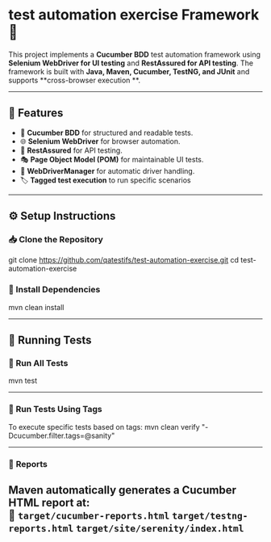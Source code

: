 # test automation exercise Framework 🚀

This project implements a **Cucumber BDD** test automation framework using **Selenium WebDriver for UI testing** and **RestAssured for API testing**. The framework is built with **Java, Maven, Cucumber, TestNG, and JUnit** and supports **cross-browser execution **.

---

## 📌 Features
- 📝 **Cucumber BDD** for structured and readable tests.
- 🌐 **Selenium WebDriver** for browser automation.
- 🔗 **RestAssured** for API testing.
- 🎭 **Page Object Model (POM)** for maintainable UI tests.
- 🚀 **WebDriverManager** for automatic driver handling.
- 🏷️ **Tagged test execution** to run specific scenarios
---

## ⚙️ Setup Instructions

### 📥 Clone the Repository

git clone https://github.com/qatestifs/test-automation-exercise.git
cd test-automation-exercise

### 📌 Install Dependencies

mvn clean install

---

## 🚀 Running Tests

### 🔹 Run All Tests
mvn test

---
### 🔹 Run Tests Using Tags
To execute specific tests based on tags:
mvn clean verify "-Dcucumber.filter.tags=@sanity"

---
### 🔹 **Reports**
Maven automatically generates a Cucumber HTML report at:  
📂 `target/cucumber-reports.html`
    `target/testng-reports.html`
    `target/site/serenity/index.html`
---